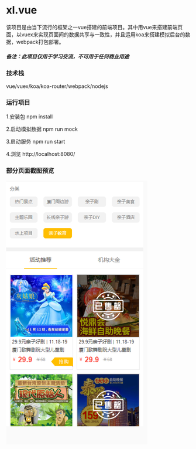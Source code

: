 # xl.vue

该项目是由当下流行的框架之一vue搭建的前端项目。其中用vue来搭建前端页面，以vuex来实现页面间的数据共享与一致性，并且运用koa来搭建模拟后台的数据，webpack打包部署。


##### 备注：此项目仅用于学习交流，不可用于任何商业用途

### 技术栈

vue/vuex/koa/koa-router/webpack/nodejs

### 运行项目

1.安装包 npm install

2.启动模拟数据 npm run mock

3.启动服务 npm run start

4.浏览 http://localhost:8080/


### 部分页面截图预览





![image](https://github.com/466102061/xl.vue/blob/master/src/assets/img/preview.png)

